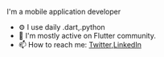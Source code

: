 I'm a mobile application developer
- ⚙️ I use daily .dart,.python
- 👯 I'm mostly active on Flutter community.
- 📫 How to reach me: [Twitter](https://twitter.com/hasanrahman55),[LinkedIn](https://www.linkedin.com/in/hasanrahman55/)

